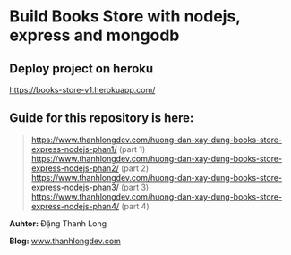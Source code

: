 # Build Books Store with nodejs, express and mongodb

## Deploy project on heroku
https://books-store-v1.herokuapp.com/

## Guide for this repository is here:
> https://www.thanhlongdev.com/huong-dan-xay-dung-books-store-express-nodejs-phan1/ (part 1)
> https://www.thanhlongdev.com/huong-dan-xay-dung-books-store-express-nodejs-phan2/ (part 2)
> https://www.thanhlongdev.com/huong-dan-xay-dung-books-store-express-nodejs-phan3/ (part 3)
> https://www.thanhlongdev.com/huong-dan-xay-dung-books-store-express-nodejs-phan4/ (part 4)

**Auhtor:** Đặng Thanh Long

**Blog:** www.thanhlongdev.com
